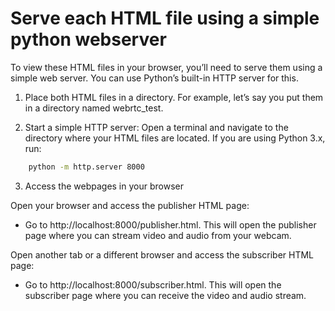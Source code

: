 # Serve each HTML file using a simple python webserver

To view these HTML files in your browser, you’ll need to serve them using a simple web server. You can use Python’s built-in HTTP server for this.

1.	Place both HTML files in a directory. For example, let’s say you put them in a directory named webrtc_test.

2.	Start a simple HTTP server:
Open a terminal and navigate to the directory where your HTML files are located.
If you are using Python 3.x, run:

```bash
    python -m http.server 8000
```

3. Access the webpages in your browser 

Open your browser and access the publisher HTML page:
- Go to http://localhost:8000/publisher.html. This will open the publisher page where you can stream video and audio from your webcam.

Open another tab or a different browser and access the subscriber HTML page:
- Go to http://localhost:8000/subscriber.html. This will open the subscriber page where you can receive the video and audio stream.